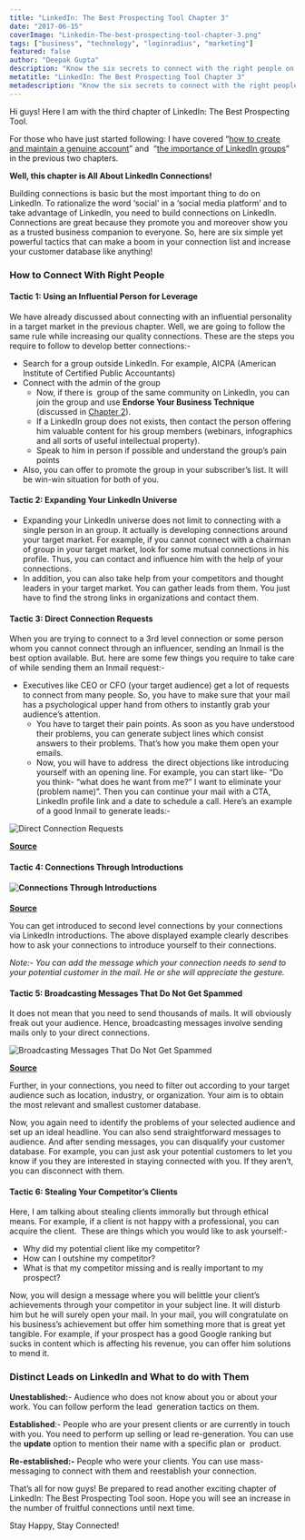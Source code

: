 ```yaml
---
title: "LinkedIn: The Best Prospecting Tool Chapter 3"
date: "2017-06-15"
coverImage: "Linkedin-The-best-prospecting-tool-chapter-3.png"
tags: ["business", "technology", "loginradius", "marketing"]
featured: false 
author: "Deepak Gupta"
description: "Know the six secrets to connect with the right people on LinkedIn. Hidden gems inside, watch out!"
metatitle: "LinkedIn: The Best Prospecting Tool Chapter 3"
metadescription: "Know the six secrets to connect with the right people on LinkedIn. Hidden gems inside, watch out!"
---
```



Hi guys! Here I am with the third chapter of LinkedIn: The Best Prospecting Tool.

For those who have just started following: I have covered “[how to create and maintain a genuine account](https://www.loginradius.com/blog/fuel/2017/05/linkedin-best-prospecting-tool-chapter-1/)” and  “[the importance of LinkedIn groups](https://www.loginradius.com/blog/fuel/2017/06/linkedin-best-prospecting-tool-chapter-2/)” in the previous two chapters.

**Well, this chapter is All About LinkedIn Connections!**

Building connections is basic but the most important thing to do on LinkedIn. To rationalize the word ‘social’ in a ‘social media platform’ and to take advantage of LinkedIn, you need to build connections on LinkedIn. Connections are great because they promote you and moreover show you as a trusted business companion to everyone. So, here are six simple yet powerful tactics that can make a boom in your connection list and increase your customer database like anything!

### **How to Connect With Right People**

#### **Tactic 1: Using an Influential Person for Leverage**

We have already discussed about connecting with an influential personality in a target market in the previous chapter. Well, we are going to follow the same rule while increasing our quality connections. These are the steps you require to follow to develop better connections:-

- Search for a group outside LinkedIn. For example, AICPA (American Institute of Certified Public Accountants)
- Connect with the admin of the group
    - Now, if there is  group of the same community on LinkedIn, you can join the group and use **Endorse Your Business Technique** (discussed in [Chapter 2](https://www.loginradius.com/blog/fuel/2017/06/linkedin-best-prospecting-tool-chapter-2/)).
    - If a LinkedIn group does not exists, then contact the person offering him valuable content for his group members (webinars, infographics and all sorts of useful intellectual property).
    - Speak to him in person if possible and understand the group’s pain points
- Also, you can offer to promote the group in your subscriber’s list. It will be win-win situation for both of you.

#### **Tactic 2: Expanding Your LinkedIn Universe**

- Expanding your LinkedIn universe does not limit to connecting with a single person in an group. It actually is developing connections around your target market. For example, if you cannot connect with a chairman of group in your target market, look for some mutual connections in his profile. Thus, you can contact and influence him with the help of your connections.
- In addition, you can also take help from your competitors and thought leaders in your target market. You can gather leads from them. You just have to find the strong links in organizations and contact them.

#### **Tactic 3: Direct Connection Requests**

When you are trying to connect to a 3rd level connection or some person whom you cannot connect through an influencer, sending an Inmail is the best option available. But. here are some few things you require to take care of while sending them an Inmail request:-

- Executives like CEO or CFO (your target audience) get a lot of requests to connect from many people. So, you have to make sure that your mail has a psychological upper hand from others to instantly grab your audience’s attention.
    - You have to target their pain points. As soon as you have understood their problems, you can generate subject lines which consist answers to their problems. That’s how you make them open your emails.
    - Now, you will have to address  the direct objections like introducing yourself with an opening line. For example, you can start like- “Do you think- “what does he want from me?” I want to eliminate your (problem name)”. Then you can continue your mail with a CTA, LinkedIn profile link and a date to schedule a call. Here’s an example of a good Inmail to generate leads:-

![Direct Connection Requests]( Direct-Connection-Requests.jpg?ver=1553881376)

[**Source**](http://www.business2community.com/linkedin/lead-generation-methods-linkedin-01155688#0hRkYopQoQhWAe2u.97)

#### **Tactic 4: Connections Through Introductions**

#### **![Connections Through Introductions]( Connections-Through-Introductions.jpg?ver=1553881376)**

[**Source**](http://www.business2community.com/linkedin/eliminate-cold-calling-use-linkedin-introductions-0881125#WTMKfrD7awZpd0sz.97)

You can get introduced to second level connections by your connections via LinkedIn introductions. The above displayed example clearly describes how to ask your connections to introduce yourself to their connections.

_Note:- You can add the message which your connection needs to send to your potential customer in the mail. He or she will appreciate the gesture._

#### **Tactic 5: Broadcasting Messages That Do Not Get Spammed**

It does not mean that you need to send thousands of mails. It will obviously freak out your audience. Hence, broadcasting messages involve sending mails only to your direct connections. 

![Broadcasting Messages That Do Not Get Spammed]( Broadcasting-Messages-That-Do-Not-Get-Spammed.jpg?ver=1553881376)

[**Source**](https://interoadvisory.com/2015/08/how-to-mass-message-your-linkedin-connections/)

Further, in your connections, you need to filter out according to your target audience such as location, industry, or organization. Your aim is to obtain the most relevant and smallest customer database.

Now, you again need to identify the problems of your selected audience and set up an ideal headline. You can also send straightforward messages to audience. And after sending messages, you can disqualify your customer database. For example, you can just ask your potential customers to let you know if you they are interested in staying connected with you. If they aren’t, you can disconnect with them.

#### **Tactic 6: Stealing Your Competitor’s Clients**

Here, I am talking about stealing clients immorally but through ethical means. For example, if a client is not happy with a professional, you can acquire the client.  These are things which you would like to ask yourself:-

- Why did my potential client like my competitor?
- How can I outshine my competitor?
- What is that my competitor missing and is really important to my prospect?

Now, you will design a message where you will belittle your client’s achievements through your competitor in your subject line. It will disturb him but he will surely open your mail. In your mail, you will congratulate on his business’s achievement but offer him something more that is great yet tangible. For example, if your prospect has a good Google ranking but sucks in content which is affecting his revenue, you can offer him solutions to mend it.

### **Distinct Leads on LinkedIn and What to do with Them**

**Unestablished:**\- Audience who does not know about you or about your work. You can follow perform the lead  generation tactics on them.

**Established**:- People who are your present clients or are currently in touch with you. You need to perform up selling or lead re-generation. You can use the **update** option to mention their name with a specific plan or  product.

**Re-established:-** People who were your clients. You can use mass-messaging to connect with them and reestablish your connection. 

That’s all for now guys! Be prepared to read another exciting chapter of LinkedIn: The Best Prospecting Tool soon. Hope you will see an increase in the number of fruitful connections until next time.

Stay Happy, Stay Connected!

